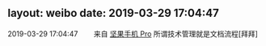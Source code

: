 layout: weibo
date: 2019-03-29 17:04:47
---
2019-03-29 17:04:47  &nbsp;&nbsp;&nbsp;&nbsp;&nbsp;&nbsp; 来自 <a href="http://app.weibo.com/t/feed/Z4AgP" rel="nofollow">坚果手机 Pro</a>
所谓技术管理就是文档流程[拜拜] ​​​
